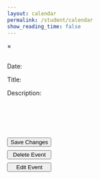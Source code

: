 ```yaml
---
layout: calendar
permalink: /student/calendar
show_reading_time: false
---
```

<meta charset="UTF-8">
<meta name="viewport" content="width=device-width, initial-scale=1.0">
<link rel="stylesheet" href="https://cdn.jsdelivr.net/npm/fullcalendar@5.11.0/main.min.css">
<!-- Tailwind CSS CDN -->
<link href="https://cdn.jsdelivr.net/npm/tailwindcss@2.2.19/dist/tailwind.min.css" rel="stylesheet">
<style>
    #eventModal {
        z-index: 99999 !important;
        position: fixed !important;
    }
    #calendar {
        z-index: 1 !important;
        position: relative !important;
    }
    body, html {
        overflow: visible !important;
    }
    /* Make FullCalendar smaller on small screens */
    @media (max-width: 640px) {
        #calendar {
            font-size: 10px !important;
            min-height: 300px !important;
            height: 60vh !important;
            margin-left: 0 !important;
            padding: 0 2vw;
            width: 100vw !important;
            min-width: 0 !important;
            max-width: 100vw !important;
            overflow-x: auto !important;
            overflow-y: visible !important;
            background: transparent !important;
        }
        .fc-toolbar {
            flex-direction: column;
            align-items: stretch;
            padding: 0.5rem 0.5rem;
            border-radius: 0.5rem;
        }
        .fc-toolbar-title {
            font-size: 1.2rem !important;
            margin: 0.5rem 0;
        }
        .fc-toolbar .fc-button {
            font-size: 0.8rem;
            padding: 0.3rem 0.7rem;
            border-radius: 0.5rem;
        }
        .fc-daygrid-day-number,
        .fc-col-header-cell-cushion {
            font-size: 0.8rem !important;
            padding: 0.1rem !important;
        }
        .fc-event {
            font-size: 0.7rem !important;
            padding: 0.1rem 0.2rem !important;
        }
    }
    .fc-toolbar {
        background: #18181b;
        border-radius: 1rem;
        margin-bottom: 1.5rem;
        padding: 1rem 1.5rem;
        box-shadow: 0 4px 24px 0 rgba(0,0,0,0.15);
        display: flex;
        flex-wrap: wrap;
        align-items: center;
        justify-content: space-between;
    }
    .fc-toolbar .fc-button-group {
        gap: 0.5rem;
    }
    .fc-toolbar .fc-button {
        background: #27272a;
        color: #fff;
        border: none;
        border-radius: 0.75rem;
        font-weight: 600;
        font-size: 1rem;
        padding: 0.5rem 1.2rem;
        margin: 0 0.15rem;
        transition: background 0.2s, color 0.2s, box-shadow 0.2s;
        box-shadow: 0 2px 8px 0 rgba(0,0,0,0.08);
    }
    .fc-toolbar .fc-button.fc-button-active,
    .fc-toolbar .fc-button:focus,
    .fc-toolbar .fc-button:hover {
        background: #ef4444;
        color: #fff;
        outline: none;
        box-shadow: 0 4px 16px 0 rgba(239,68,68,0.15);
    }
    .fc-toolbar .fc-button.fc-allButton-button { background: #6b7280; }
    .fc-toolbar .fc-button.fc-csaButton-button { background: #991b1b; }
    .fc-toolbar .fc-button.fc-cspButton-button { background: #2563eb; }
    .fc-toolbar .fc-button.fc-csseButton-button { background: #047857; }
    .fc-toolbar .fc-button.fc-allButton-button:hover { background: #9ca3af; }
    .fc-toolbar .fc-button.fc-csaButton-button:hover { background: #dc2626; }
    .fc-toolbar .fc-button.fc-cspButton-button:hover { background: #3b82f6; }
    .fc-toolbar .fc-button.fc-csseButton-button:hover { background: #10b981; }
    .fc-toolbar-title {
        color: #fff;
        font-size: 2rem;
        font-weight: 700;
        letter-spacing: 0.02em;
        margin: 0 1rem;
        text-shadow: 0 2px 8px rgba(0,0,0,0.15);
    }
    #eventModal .modal-content {
        display: flex;
        flex-direction: column;
        max-height: 80vh;
        min-height: 300px;
        overflow: hidden;
    }
    #eventModal .modal-body {
        overflow-y: auto;
        flex: 1 1 auto;
        min-height: 0;
        margin-bottom: 1rem;
    }
    #eventModal .modal-actions {
        display: flex;
        flex-direction: column;
        gap: 0.5rem;
    }
</style>
<!-- FullCalendar Container -->
<div id="calendar" class="box-border z-0"></div>
<!-- Modal -->
<div id="eventModal" class="fixed z-[99999] inset-0 flex items-center justify-center bg-black bg-opacity-70 backdrop-blur-sm pt-12 hidden">
    <div class="relative bg-gray-900 mx-auto my-12 p-8 rounded-2xl shadow-2xl max-w-xl min-h-fit w-full text-white font-sans modal-content">
        <span class="text-gray-400 absolute right-8 top-6 text-3xl font-bold cursor-pointer transition-colors duration-300 hover:text-red-600" id="closeModal">&times;</span>
        <div class="modal-body">
            <h2 id="eventTitle" class="text-white text-4xl font-bold mb-6"></h2>
            <label for="editDate" class="block mt-2 mb-1 text-lg font-semibold">Date:</label>
            <p id="editDateDisplay" contentEditable='false' class="w-full p-3 rounded-xl border border-gray-700 text-base bg-gray-800 text-white box-border mb-4"></p>
            <input type="date" id="editDate" style="display: none;" class="w-full p-3 rounded-xl border border-gray-700 text-base bg-gray-800 text-white box-border mb-4">
            <label for="editTitle" class="block mt-2 mb-1 text-lg font-semibold">Title:</label>
            <p id="editTitle" contentEditable='false' class="w-full p-3 rounded-xl border border-gray-700 text-base bg-gray-800 text-white box-border mb-4"></p>
            <label for="editDescription" class="block mt-2 mb-1 text-lg font-semibold">Description:</label>
            <p id="editDescription" contentEditable='false' class="w-full p-3 rounded-xl border border-gray-700 text-base bg-gray-800 text-white box-border mb-4 max-h-64 overflow-y-auto whitespace-pre-wrap"></p>
        </div>
        <div class="modal-actions">
            <button id="saveButton" class="w-full p-3 bg-red-700 text-white rounded-xl text-base font-bold cursor-pointer transition duration-200 hover:bg-red-900 mt-2 hidden">Save Changes</button>
            <button id="deleteButton" class="w-full p-3 bg-red-700 text-white rounded-xl text-base font-bold cursor-pointer transition duration-200 hover:bg-red-900 mt-2">Delete Event</button>
            <button id="editButton" class="w-full p-3 bg-red-700 text-white rounded-xl text-base font-bold cursor-pointer transition duration-200 hover:bg-red-900 mt-2">Edit Event</button>
        </div>
    </div>
</div>
<!-- FullCalendar JS -->
<script src="https://cdn.jsdelivr.net/npm/fullcalendar@5.11.0/main.min.js"></script>
<script type="module">
    import { javaURI, fetchOptions } from '{{site.baseurl}}/assets/js/api/config.js';
    let allEvents = []; // Global array to store all events
    let currentFilter = null; // Track the current filter
    document.addEventListener("DOMContentLoaded", function () {
        let currentEvent = null;
        let isAddingNewEvent = false;
        let calendar;
        function request() {
            return fetch(`${javaURI}/api/calendar/events`, fetchOptions)
                .then(response => {
                    if (response.status !== 200) {
                        console.error("HTTP status code: " + response.status);
                        return null;
                    }
                    return response.json();
                })
                .catch(error => {
                    console.error("Fetch error: ", error);
                    return null;
                });
        }
        function getAssignments() {
            return fetch(`${javaURI}/api/assignments/`)
                .then(response => {
                    if (!response.ok) {
                        throw new Error(`HTTP error! status: ${response.status}`);
                    }
                    return response.json();
                })
                .catch(error => {
                    console.error("Error fetching assignments:", error);
                    return null;
                });
        }
        function handleRequest() {
            Promise.all([request(), getAssignments()])
                .then(([calendarEvents, assignments]) => {
                    allEvents = []; // Reset allEvents
                    if (calendarEvents !== null) {
                        calendarEvents.forEach(event => {
                            try {
                                let color = "#808080";
                                if (event.class == "CSP") {
                                    color = "#3788d8";
                                } else if (event.class == "CSSE") {
                                    color = "#008000";
                                }
                                allEvents.push({
                                    id: event.id,
                                    period: event.period,
                                    //type: event.type,
                                    title: event.title.replace(/\(P[13]\)/gi, ""),
                                    description: event.description,
                                    start: event.date,
                                    color: color
                                });
                            } catch (err) {
                                console.error("Error loading calendar event:", event, err);
                            }
                        });
                    }
                    if (assignments !== null) {
                        assignments.forEach(assignment => {
                            try {
                                const [month, day, year] = assignment.dueDate.split('/');
                                const dueDate = new Date(year, month - 1, day).getTime();
                                allEvents.push({
                                    id: assignment.id,
                                    title: assignment.name,
                                    description: assignment.description,
                                    start: formatDate(dueDate),
                                    color: "#FFA500"
                                });
                            } catch (err) {
                                console.error("Error loading assignment:", assignment, err);
                            }
                        });
                    }
                    displayCalendar(filterEventsByClass(currentFilter)); // Display filtered events
                });
        }
        function displayCalendar(events) {
            const calendarEl = document.getElementById('calendar');
            if (calendar) {
                calendar.destroy(); // Destroy the existing calendar instance
            }
            calendar = new FullCalendar.Calendar(calendarEl, {
                initialView: 'dayGridMonth',
                headerToolbar: {
                    left: 'prev,next today allButton,csaButton,cspButton,csseButton',
                    center: 'title',
                    right: 'dayGridMonth,dayGridWeek,dayGridDay'
                },
                customButtons: {
                    allButton: {
                        text: 'All',
                        click: function () {
                            currentFilter = null;
                            displayCalendar(filterEventsByClass(currentFilter));
                        }
                    },
                    csaButton: {
                        text: 'CSA',
                        click: function () {
                            currentFilter = "CSA";
                            displayCalendar(filterEventsByClass(currentFilter));
                        }
                    },
                    cspButton: {
                        text: 'CSP',
                        click: function () {
                            currentFilter = "CSP";
                            displayCalendar(filterEventsByClass(currentFilter));
                        }
                    },
                    csseButton: {
                        text: 'CSSE',
                        click: function () {
                            currentFilter = "CSSE";
                            displayCalendar(filterEventsByClass(currentFilter));
                        }
                    }
                },
                views: {
                    dayGridMonth: { buttonText: 'Month' },
                    dayGridWeek: { buttonText: 'Week' },
                    dayGridDay: { buttonText: 'Day' }
                },
                events: events,
                eventClick: function (info) {
                    currentEvent = info.event;
                    document.getElementById('eventTitle').textContent = currentEvent.title;
                    document.getElementById('editTitle').innerHTML = currentEvent.title;
                    document.getElementById('editDescription').innerHTML = slackToHtml(currentEvent.extendedProps.description || "");
                    document.getElementById('editDateDisplay').textContent = formatDisplayDate(currentEvent.start);
                    document.getElementById('editDate').value = formatDate(currentEvent.start);
                    document.getElementById("eventModal").style.display = "block";
                    document.getElementById("deleteButton").style.display = "inline-block";
                    document.getElementById("editButton").style.display = "inline-block";
                },
                dateClick: function (info) {
                    isAddingNewEvent = true;
                    document.getElementById("eventTitle").textContent = "Add New Event";
                    document.getElementById("editTitle").innerHTML = "";
                    document.getElementById("editDescription").innerHTML = "";
                    document.getElementById("editDescription").contentEditable = true;
                    document.getElementById("editTitle").contentEditable = true;
                    document.getElementById('editDateDisplay').textContent = formatDisplayDate(info.date);
                    document.getElementById('editDate').value = formatDate(info.date);
                    document.getElementById("eventModal").style.display = "block";
                    document.getElementById("deleteButton").style.display = "none";
                    document.getElementById("editButton").style.display = "none";
                    document.getElementById("saveButton").style.display = "inline-block";
                    document.getElementById("saveButton").onclick = function () {
                        const updatedTitle = document.getElementById("editTitle").innerHTML.trim();
                        const updatedDescription = document.getElementById("editDescription").innerHTML;
                        const updatedDate = document.getElementById("editDate").value;
                        if (!updatedTitle || !updatedDescription || !updatedDate) {
                            alert("Title, Description, and Date cannot be empty!");
                            return;
                        }
                        const newEventPayload = {
                            title: updatedTitle,
                            description: updatedDescription,
                            date: updatedDate,
                            period: currentFilter, // Event class (CSA, CSP, CSSE)
                        };
                        const newEvent = {
                            id: Date.now().toString(), // Generate a unique ID
                            title: updatedTitle,
                            description: updatedDescription,
                            start: updatedDate,
                            period: currentFilter, // Assign the current filter (CSA, CSP, CSSE)
                            color: "#808080"
                        };
                        allEvents.push(newEvent); // Add to allEvents
                        displayCalendar(filterEventsByClass(currentFilter)); // Refresh calendar
                        document.getElementById("eventModal").style.display = "none";
                        fetch(`${javaURI}/api/calendar/add_event`, {
                            method: "POST",
                            headers: { "Content-Type": "application/json" },
                            body: JSON.stringify(newEventPayload),
                        })
                        .then(response => {
                            if (!response.ok) {
                                throw new Error(`Failed to add new event: ${response.status} ${response.statusText}`);
                            }
                            return response.json();
                        })
                        .then(() => {
                            // Re-fetch events from the backend to ensure the calendar is up-to-date
                            handleRequest();
                            document.getElementById("eventModal").style.display = "none";
                        })
                        .catch(error => {
                            console.error("Error adding event:", error);
                        });
                    };
                },
                eventMouseEnter: function (info) {
                    const tooltip = document.createElement('div');
                    tooltip.className = 'event-tooltip';
                    tooltip.innerHTML = `<strong>${info.event.title}</strong><br>${info.event.extendedProps.description || ''}`;
                    document.body.appendChild(tooltip);
                    tooltip.style.left = info.jsEvent.pageX + 'px';
                    tooltip.style.top = info.jsEvent.pageY + 'px';
                },
                eventMouseLeave: function () {
                    const tooltips = document.querySelectorAll('.event-tooltip');
                    tooltips.forEach(tooltip => tooltip.remove());
                }
            });
            calendar.render();
        }
        function filterEventsByClass(className) {
            if (!className) return allEvents; // If no filter is applied, return all events
            return allEvents.filter(event => event.period === className);
        }
        function formatDate(dateString) {
            const date = new Date(dateString);
            return date.toISOString().split("T")[0];
        }
        document.getElementById("closeModal").onclick = function () {
            document.getElementById('editDateDisplay').style.display = 'block';
            document.getElementById('editDateDisplay').style.display = 'block';
            document.getElementById('editDate').style.display = 'none';
            document.getElementById("saveButton").style.display = "none";
            document.getElementById("eventModal").style.display = "none";
            document.getElementById("editTitle").contentEditable = false;
            document.getElementById("editDescription").contentEditable = false;
            document.getElementById("eventModal").style.display = "none";
        };
        document.getElementById("saveButton").onclick = function () {
            const updatedTitle = document.getElementById("editTitle").innerHTML.trim();
            const updatedDescription = document.getElementById("editDescription").innerHTML;
            const updatedDate = document.getElementById("editDate").value;
            document.getElementById("saveButton").style.display = "none";
            document.getElementById('editDateDisplay').style.display = 'block';
            document.getElementById('editDate').style.display = 'none';
            document.getElementById('editDateDisplay').textContent = formatDisplayDate(new Date(updatedDate));
            document.getElementById("editDescription").contentEditable = false;
            if (!updatedTitle || !updatedDescription || !updatedDate) {
                alert("Title, Description, and Date cannot be empty!");
                return;
            }
            if (isAddingNewEvent) {
                const newEventPayload = {
                    title: updatedTitle,
                    description: updatedDescription,
                    date: updatedDate,
                    period: currentFilter, // Event class (CSA, CSP, CSSE)
                };
                fetch(`${javaURI}/api/calendar/add_event`, {
                    method: "POST",
                    headers: { "Content-Type": "application/json" },
                    body: JSON.stringify(newEventPayload),
                })
                .then(response => {
                    if (!response.ok) {
                        throw new Error(`Failed to add new event: ${response.status} ${response.statusText}`);
                    }
                    return response.json(); // Parse the response JSON if needed
                })
                .then(newEvent => {
                    calendar.addEvent({
                        id: newEvent.id,
                        title: newEvent.title,
                        start: newEvent.date,
                        description: newEvent.description,
                        color: newEvent.color || "#808080",
                    });
                    document.getElementById("eventModal").style.display = "none";
                })
                .catch(error => {
                    console.warn("Error adding event to Slack:", error);
                    alert("This event has been added to the calendar but could not be updated in Slack.");
                    calendar.addEvent({
                        title: updatedTitle,
                        start: updatedDate,
                        description: updatedDescription,
                        color: "#808080"
                    });
                    document.getElementById("eventModal").style.display = "none";
                });
            } else {
                const payload = { newTitle: updatedTitle, description: updatedDescription, date: updatedDate };
                const id = currentEvent.id;
                fetch(`${javaURI}/api/calendar/edit/${id}`, {
                    method: "PUT",
                    headers: { "Content-Type": "application/json" },
                    body: JSON.stringify(payload),
                })
                .then(response => {
                    if (!response.ok) {
                        throw new Error(`Failed to update event: ${response.status} ${response.statusText}`);
                    }
                    return response.text();
                })
                .then(() => {
                    currentEvent.setProp("title", updatedTitle);
                    currentEvent.setExtendedProp("description", updatedDescription);
                    currentEvent.setStart(updatedDate);
                    document.getElementById("eventModal").style.display = "none";
                })
                .catch(error => {
                    console.warn("Error updating event in Slack:", error);
                    alert("This event has been updated in the calendar but could not be updated in Slack.");
                    currentEvent.setProp("title", updatedTitle);
                    currentEvent.setExtendedProp("description", updatedDescription);
                    currentEvent.setStart(updatedDate);
                    document.getElementById("eventModal").style.display = "none";
                });
            }
        };
        document.getElementById("editButton").onclick = function () {
            document.getElementById('editDateDisplay').style.display = 'none';
            document.getElementById('editDate').style.display = 'block';
            document.getElementById("deleteButton").style.display = 'none';
            document.getElementById("saveButton").style.display = 'inline-block';
            document.getElementById("editDescription").contentEditable = true;
            document.getElementById("editTitle").contentEditable = true;
            console.log(currentEvent.extendedProps.description || "");
            document.getElementById("editDescription").innerHTML = currentEvent.extendedProps.description || "";
        };
        document.getElementById("deleteButton").onclick = function () {
            if (!currentEvent) return;
            const id = currentEvent.id;
            const confirmation = confirm(`Are you sure you want to delete "${currentEvent.title}"?`);
            if (!confirmation) return;
            fetch(`${javaURI}/api/calendar/delete/${id}`, {
                method: "DELETE",
                headers: { "Content-Type": "application/json" }
            })
            .then(response => {
                if (!response.ok) {
                    throw new Error(`Failed to delete event: ${response.status} ${response.statusText}`);
                }
                return response.text();
            })
            .then(() => {
                currentEvent.remove();
                document.getElementById("eventModal").style.display = "none";
            })
            .catch(error => {
                console.error("Error deleting event:", error);
                alert("This event has been removed from the calendar but could not be deleted from Slack.");
                currentEvent.remove();
                document.getElementById("eventModal").style.display = "none";
            });
        };
        handleRequest();
    });
    document.addEventListener('keydown', function (event) {
        if (event.key === 'Escape') {
            document.getElementById('editDateDisplay').style.display = 'block';
            document.getElementById('editDate').style.display = 'none';
            document.getElementById("saveButton").style.display = "none";
            document.getElementById("eventModal").style.display = "none";
            document.getElementById("editTitle").contentEditable = false;
            document.getElementById("editDescription").contentEditable = false;
        }
    });
    window.onclick = function (event) {
        const modal = document.getElementById("eventModal");
        if (event.target === modal) {
            document.getElementById('editDateDisplay').style.display = 'block';
            document.getElementById('editDate').style.display = 'none';
            document.getElementById("saveButton").style.display = "none";
            document.getElementById("eventModal").style.display = "none";
            document.getElementById("editTitle").contentEditable = false;
            document.getElementById("editDescription").contentEditable = false;
            modal.style.display = "none";
        }
    };
    function slackToHtml(text) {
        if (!text) return '';
        // First pass - handle code blocks to prevent their content from being processed
        let processed = text;
        const codeBlocks = [];
        processed = processed.replace(/```([\s\S]*?)```/g, (match, content) => {
            codeBlocks.push(content);
            return `%%CODEBLOCK${codeBlocks.length-1}%%`;
        });
        // Second pass - handle inline code
        const inlineCodes = [];
        processed = processed.replace(/`([^`]+)`/g, (match, content) => {
            inlineCodes.push(content);
            return `%%INLINECODE${inlineCodes.length-1}%%`;
        })
        // Third pass - handle links
        const links = [];
        processed = processed.replace(/<((https?|ftp|mailto):[^|>]+)(?:\|([^>]+))?>/g, (match, url, protocol, text) => {
            const linkText = text || url;
            links.push({url, linkText});
            return `%%LINK${links.length-1}%%`;
        });
        // Process formatting (bold, italic, strikethrough) with nesting support
        processed = processed
            .replace(/(\*)([^*]+)\1/g, '<strong>$2</strong>')
            .replace(/(_)([^_]+)\1/g, '<em>$2</em>')
            .replace(/(~)([^~]+)\1/g, '<del>$2</del>');
        // Restore code blocks
        processed = processed.replace(/%%CODEBLOCK(\d+)%%/g, (match, index) => {
            return `<pre><code>${escapeHtml(codeBlocks[index])}</code></pre>`;
        });
        // Restore inline code
        processed = processed.replace(/%%INLINECODE(\d+)%%/g, (match, index) => {
            return `<code>${escapeHtml(inlineCodes[index])}</code>`;
        });
        // Restore links
        processed = processed.replace(/%%LINK(\d+)%%/g, (match, index) => {
            const {url, linkText} = links[index];
            return `<a href="${escapeHtml(url)}" target="_blank" rel="noopener">${escapeHtml(linkText)}</a>`;
        });
        // Convert newlines to <br> and preserve multiple newlines
        processed = processed.replace(/\n/g, '<br>');
        return processed;
    }
    // Helper function to escape HTML special characters
    function escapeHtml(unsafe) {
        if (!unsafe) return '';
        return unsafe
            .replace(/&/g, "&amp;")
            .replace(/</g, "&lt;")
            .replace(/>/g, "&gt;")
            .replace(/"/g, "&quot;")
            .replace(/'/g, "&#039;");
    }
    function formatDisplayDate(dateString) {
        const date = new Date(dateString);
        return date.toLocaleDateString('en-US', { 
            weekday: 'long', 
            year: 'numeric', 
            month: 'long', 
            day: 'numeric' 
        });
    }
</script>
